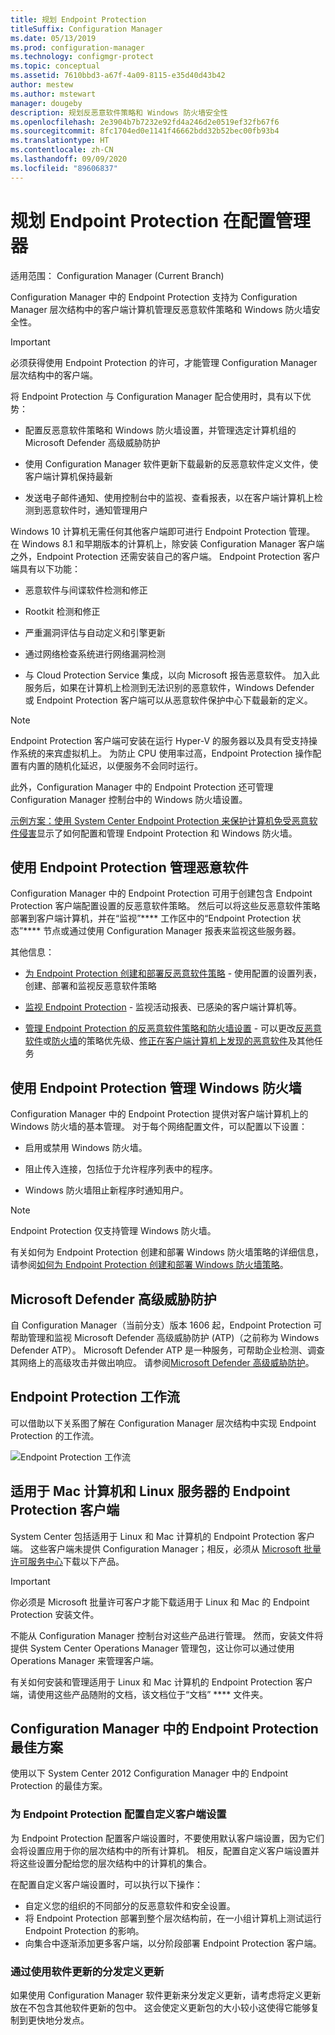 ```yaml
---
title: 规划 Endpoint Protection
titleSuffix: Configuration Manager
ms.date: 05/13/2019
ms.prod: configuration-manager
ms.technology: configmgr-protect
ms.topic: conceptual
ms.assetid: 7610bbd3-a67f-4a09-8115-e35d40d43b42
author: mestew
ms.author: mstewart
manager: dougeby
description: 规划反恶意软件策略和 Windows 防火墙安全性
ms.openlocfilehash: 2e3904b7b7232e92fd4a246d2e0519ef32fb67f6
ms.sourcegitcommit: 8fc1704ed0e1141f46662bdd32b52bec00fb93b4
ms.translationtype: HT
ms.contentlocale: zh-CN
ms.lasthandoff: 09/09/2020
ms.locfileid: "89606837"
---
```

# <a name="planning-for-endpoint-protection-in-configuration-manager"></a>规划 Endpoint Protection 在配置管理器

适用范围：  Configuration Manager (Current Branch)


Configuration Manager 中的 Endpoint Protection 支持为 Configuration Manager 层次结构中的客户端计算机管理反恶意软件策略和 Windows 防火墙安全性。  

> [!IMPORTANT]  
>  必须获得使用 Endpoint Protection 的许可，才能管理 Configuration Manager 层次结构中的客户端。  

将 Endpoint Protection 与 Configuration Manager 配合使用时，具有以下优势：  

-   配置反恶意软件策略和 Windows 防火墙设置，并管理选定计算机组的 Microsoft Defender 高级威胁防护  

-   使用 Configuration Manager 软件更新下载最新的反恶意软件定义文件，使客户端计算机保持最新  

-   发送电子邮件通知、使用控制台中的监视、查看报表，以在客户端计算机上检测到恶意软件时，通知管理用户  

Windows 10 计算机无需任何其他客户端即可进行 Endpoint Protection 管理。 在 Windows 8.1 和早期版本的计算机上，除安装 Configuration Manager 客户端之外，Endpoint Protection 还需安装自己的客户端。 Endpoint Protection 客户端具有以下功能：  

-   恶意软件与间谍软件检测和修正  

-   Rootkit 检测和修正  

-   严重漏洞评估与自动定义和引擎更新  

-   通过网络检查系统进行网络漏洞检测  

-   与 Cloud Protection Service 集成，以向 Microsoft 报告恶意软件。 加入此服务后，如果在计算机上检测到无法识别的恶意软件，Windows Defender 或 Endpoint Protection 客户端可以从恶意软件保护中心下载最新的定义。  

> [!NOTE]  
>  Endpoint Protection 客户端可安装在运行 Hyper-V 的服务器以及具有受支持操作系统的来宾虚拟机上。 为防止 CPU 使用率过高，Endpoint Protection 操作配置有内置的随机化延迟，以便服务不会同时运行。  

  此外，Configuration Manager 中的 Endpoint Protection 还可管理 Configuration Manager 控制台中的 Windows 防火墙设置。  

 [示例方案：使用 System Center Endpoint Protection 来保护计算机免受恶意软件侵害](../deploy-use/scenarios-endpoint-protection.md)显示了如何配置和管理 Endpoint Protection 和 Windows 防火墙。  

## <a name="managing-malware-with-endpoint-protection"></a>使用 Endpoint Protection 管理恶意软件  

Configuration Manager 中的 Endpoint Protection 可用于创建包含 Endpoint Protection 客户端配置设置的反恶意软件策略。 然后可以将这些反恶意软件策略部署到客户端计算机，并在“监视”**** 工作区中的“Endpoint Protection 状态”**** 节点或通过使用 Configuration Manager 报表来监视这些服务器。  

 其他信息：  

-   [为 Endpoint Protection 创建和部署反恶意软件策略](../deploy-use/endpoint-antimalware-policies.md) - 使用配置的设置列表，创建、部署和监视反恶意软件策略  

-   [监视 Endpoint Protection](../deploy-use/monitor-endpoint-protection.md) - 监视活动报表、已感染的客户端计算机等。   

-   [管理 Endpoint Protection 的反恶意软件策略和防火墙设置](../deploy-use/endpoint-antimalware-firewall.md) - 可以更改[反恶意软件](../deploy-use/endpoint-antimalware-firewall.md#manage-antimalware-policies)或[防火墙](../deploy-use/endpoint-antimalware-firewall.md#manage-windows-firewall-policies)的策略优先级、[修正在客户端计算机上发现的恶意软件](../deploy-use/endpoint-antimalware-firewall.md#remediate-detected-malware)及其他任务

## <a name="managing-windows-firewall-with-endpoint-protection"></a>使用 Endpoint Protection 管理 Windows 防火墙  
 Configuration Manager 中的 Endpoint Protection 提供对客户端计算机上的 Windows 防火墙的基本管理。 对于每个网络配置文件，可以配置以下设置：  

-   启用或禁用 Windows 防火墙。  

-   阻止传入连接，包括位于允许程序列表中的程序。  

-   Windows 防火墙阻止新程序时通知用户。  

> [!NOTE]  
>  Endpoint Protection 仅支持管理 Windows 防火墙。  

  有关如何为 Endpoint Protection 创建和部署 Windows 防火墙策略的详细信息，请参阅[如何为 Endpoint Protection 创建和部署 Windows 防火墙策略](../deploy-use/create-windows-firewall-policies.md)。  

## <a name="microsoft-defender-advanced-threat-protection"></a>Microsoft Defender 高级威胁防护

自 Configuration Manager（当前分支）版本 1606 起，Endpoint Protection 可帮助管理和监视 Microsoft Defender 高级威胁防护 (ATP)（之前称为 Windows Defender ATP）。 Microsoft Defender ATP 是一种服务，可帮助企业检测、调查其网络上的高级攻击并做出响应。 请参阅[Microsoft Defender 高级威胁防护](../deploy-use/defender-advanced-threat-protection.md)。

## <a name="endpoint-protection-workflow"></a>Endpoint Protection 工作流  
 可以借助以下关系图了解在 Configuration Manager 层次结构中实现 Endpoint Protection 的工作流。  

 ![Endpoint Protection 工作流](../media/Endpoint-Protection-Workflow.gif)

## <a name="endpoint-protection-client-for-mac-computers-and-linux-servers"></a>适用于 Mac 计算机和 Linux 服务器的 Endpoint Protection 客户端  
 System Center 包括适用于 Linux 和 Mac 计算机的 Endpoint Protection 客户端。 这些客户端未提供 Configuration Manager；相反，必须从 [Microsoft 批量许可服务中心](https://www.microsoft.com/licensing/servicecenter/default.aspx)下载以下产品。  

> [!IMPORTANT]  
>  你必须是 Microsoft 批量许可客户才能下载适用于 Linux 和 Mac 的 Endpoint Protection 安装文件。  

 不能从 Configuration Manager 控制台对这些产品进行管理。 然而，安装文件将提供 System Center Operations Manager 管理包，这让你可以通过使用 Operations Manager 来管理客户端。  

 有关如何安装和管理适用于 Linux 和 Mac 计算机的 Endpoint Protection 客户端，请使用这些产品随附的文档，该文档位于“文档” **** 文件夹。

## <a name="best-practices-for-endpoint-protection-in-configuration-manager"></a>Configuration Manager 中的 Endpoint Protection 最佳方案  
 使用以下 System Center 2012 Configuration Manager 中的 Endpoint Protection 的最佳方案。  

### <a name="configure-custom-client-settings-for-endpoint-protection"></a>为 Endpoint Protection 配置自定义客户端设置  
 为 Endpoint Protection 配置客户端设置时，不要使用默认客户端设置，因为它们会将设置应用于你的层次结构中的所有计算机。 相反，配置自定义客户端设置并将这些设置分配给您的层次结构中的计算机的集合。  

 在配置自定义客户端设置时，可以执行以下操作：  

-   自定义您的组织的不同部分的反恶意软件和安全设置。  
-   将 Endpoint Protection 部署到整个层次结构前，在一小组计算机上测试运行 Endpoint Protection 的影响。  
-   向集合中逐渐添加更多客户端，以分阶段部署 Endpoint Protection 客户端。  

### <a name="distributing-definition-updates-by-using-software-updates"></a>通过使用软件更新的分发定义更新  
 如果使用 Configuration Manager 软件更新来分发定义更新，请考虑将定义更新放在不包含其他软件更新的包中。 这会使定义更新包的大小较小这使得它能够复制到更快地分发点。
